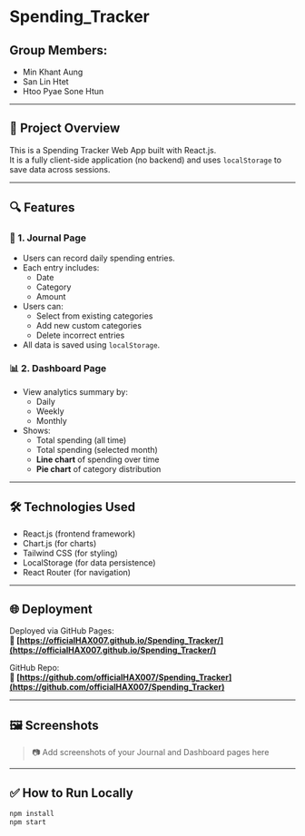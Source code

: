 # Spending_Tracker

## Group Members:
- Min Khant Aung  
- San Lin Htet  
- Htoo Pyae Sone Htun  

---

## 🧾 Project Overview  
This is a Spending Tracker Web App built with React.js.  
It is a fully client-side application (no backend) and uses `localStorage` to save data across sessions.

---

## 🔍 Features

### 📘 1. Journal Page
- Users can record daily spending entries.
- Each entry includes:
  - Date
  - Category
  - Amount
- Users can:
  - Select from existing categories
  - Add new custom categories
  - Delete incorrect entries
- All data is saved using `localStorage`.

### 📊 2. Dashboard Page
- View analytics summary by:
  - Daily
  - Weekly
  - Monthly
- Shows:
  - Total spending (all time)
  - Total spending (selected month)
  - **Line chart** of spending over time
  - **Pie chart** of category distribution

---

## 🛠️ Technologies Used
- React.js (frontend framework)
- Chart.js (for charts)
- Tailwind CSS (for styling)
- LocalStorage (for data persistence)
- React Router (for navigation)

---

## 🌐 Deployment

Deployed via GitHub Pages:  
**🔗 [https://officialHAX007.github.io/Spending_Tracker/](https://officialHAX007.github.io/Spending_Tracker/)**

GitHub Repo:  
**🔗 [https://github.com/officialHAX007/Spending_Tracker](https://github.com/officialHAX007/Spending_Tracker)**

---

## 🖼️ Screenshots  
> 📷 Add screenshots of your Journal and Dashboard pages here

---

## ✅ How to Run Locally

```bash
npm install
npm start
